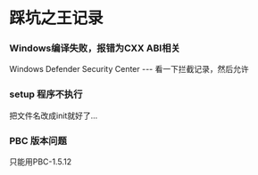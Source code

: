 # 踩坑之王记录 

### Windows编译失败，报错为CXX ABI相关

Windows Defender Security Center --- 看一下拦截记录，然后允许

### setup 程序不执行

把文件名改成init就好了...

### PBC 版本问题

只能用PBC-1.5.12